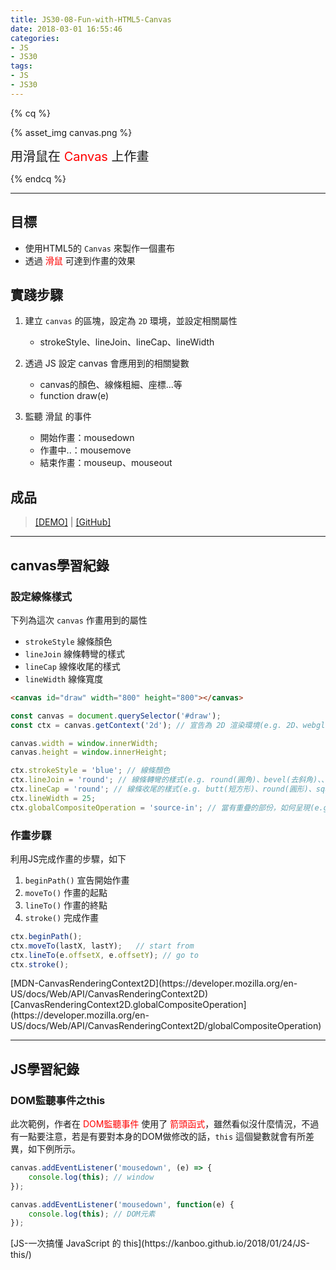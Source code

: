 ```yaml
---
title: JS30-08-Fun-with-HTML5-Canvas
date: 2018-03-01 16:55:46
categories: 
- JS
- JS30
tags:
- JS
- JS30
---
```


{% cq %}

{% asset_img canvas.png %}

<font style="font-size:20px;">用滑鼠在 <font color="red">Canvas</font> 上作畫</font>

{% endcq %}

<!-- more -->
***

## 目標

- 使用HTML5的 `Canvas` 來製作一個畫布
- 透過 <font color="red">滑鼠</font> 可達到作畫的效果

## 實踐步驟

1. 建立 `canvas` 的區塊，設定為 `2D` 環境，並設定相關屬性
    - strokeStyle、lineJoin、lineCap、lineWidth

2. 透過 JS 設定 canvas 會應用到的相關變數
    - canvas的顏色、線條粗細、座標...等
    - function draw(e)

2. 監聽 滑鼠 的事件
    - 開始作畫：mousedown
    - 作畫中..：mousemove
    - 結束作畫：mouseup、mouseout

## 成品

>[[DEMO]](https://kanboo.github.io/JavaScript30/08%20-%20Fun%20with%20HTML5%20Canvas/) | [[GitHub]](https://github.com/kanboo/JavaScript30/blob/master/08%20-%20Fun%20with%20HTML5%20Canvas/index.html)


***
## canvas學習紀錄

### 設定線條樣式

下列為這次 `canvas` 作畫用到的屬性

- `strokeStyle` 線條顏色
- `lineJoin` 線條轉彎的樣式
- `lineCap` 線條收尾的樣式
- `lineWidth` 線條寬度

``` html HTML
<canvas id="draw" width="800" height="800"></canvas>
```

``` js JS-canvas設定
const canvas = document.querySelector('#draw');
const ctx = canvas.getContext('2d'); // 宣告為 2D 渲染環境(e.g. 2D、webgl、webg2、bitmaprenderer)

canvas.width = window.innerWidth;
canvas.height = window.innerHeight;

ctx.strokeStyle = 'blue'; // 線條顏色
ctx.lineJoin = 'round'; // 線條轉彎的樣式(e.g. round(圓角)、bevel(去斜角)、、miter(尖形))
ctx.lineCap = 'round'; // 線條收尾的樣式(e.g. butt(短方形)、round(圓形)、square(長方形))
ctx.lineWidth = 25;
ctx.globalCompositeOperation = 'source-in'; // 當有重疊的部份，如何呈現(e.g. source-over、screen、multiply、etc.)
```

### 作畫步驟

利用JS完成作畫的步驟，如下

1. `beginPath()` 宣告開始作畫
2. `moveTo()` 作畫的起點
3. `lineTo()` 作畫的終點
4. `stroke()` 完成作畫

``` js 作畫部份程式碼
ctx.beginPath();
ctx.moveTo(lastX, lastY);   // start from
ctx.lineTo(e.offsetX, e.offsetY); // go to
ctx.stroke();
```

<div class="note info">[MDN-CanvasRenderingContext2D](https://developer.mozilla.org/en-US/docs/Web/API/CanvasRenderingContext2D)
[CanvasRenderingContext2D.globalCompositeOperation](https://developer.mozilla.org/en-US/docs/Web/API/CanvasRenderingContext2D/globalCompositeOperation)</div>

***
## JS學習紀錄

### DOM監聽事件之this

此次範例，作者在 <font color="red">DOM監聽事件</font> 使用了 <font color="red">箭頭函式</font>，雖然看似沒什麼情況，不過有一點要注意，若是有要對本身的DOM做修改的話，`this` 這個變數就會有所差異，如下例所示。

``` js 箭頭函式
canvas.addEventListener('mousedown', (e) => {
    console.log(this); // window
});
```

``` js 一般函式
canvas.addEventListener('mousedown', function(e) {
    console.log(this); // DOM元素
});
```

<div class="note info">[JS-一次搞懂 JavaScript 的 this](https://kanboo.github.io/2018/01/24/JS-this/)</div>